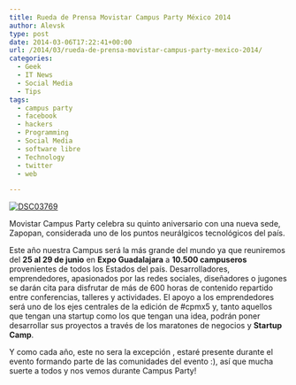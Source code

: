 ```yaml
---
title: Rueda de Prensa Movistar Campus Party México 2014
author: Alevsk
type: post
date: 2014-03-06T17:22:41+00:00
url: /2014/03/rueda-de-prensa-movistar-campus-party-mexico-2014/
categories:
  - Geek
  - IT News
  - Social Media
  - Tips
tags:
  - campus party
  - facebook
  - hackers
  - Programming
  - Social Media
  - software libre
  - Technology
  - twitter
  - web

---
```

[![DSC03769](/images/DSC03769.jpg)](http://www.alevsk.com/2014/03/rueda-de-prensa-movistar-campus-party-mexico-2014/dsc03769/)

Movistar Campus Party celebra su quinto aniversario con una nueva sede, Zapopan, considerada uno de los puntos neurálgicos tecnológicos del país.

Este año nuestra Campus será la más grande del mundo ya que reuniremos del **25 al 29 de junio** en **Expo Guadalajara** a **10.500 campuseros** provenientes de todos los Estados del país. Desarrolladores, emprendedores, apasionados por las redes sociales, diseñadores o jugones se darán cita para disfrutar de más de 600 horas de contenido repartido entre conferencias, talleres y actividades. El apoyo a los emprendedores será uno de los ejes centrales de la edición de #cpmx5 y, tanto aquellos que tengan una startup como los que tengan una idea, podrán poner desarrollar sus proyectos a través de los maratones de negocios y **Startup Camp**.

Y como cada año, este no sera la excepción , estaré presente durante el evento formando parte de las comunidades del evento :), así que mucha suerte a todos y nos vemos durante Campus Party!